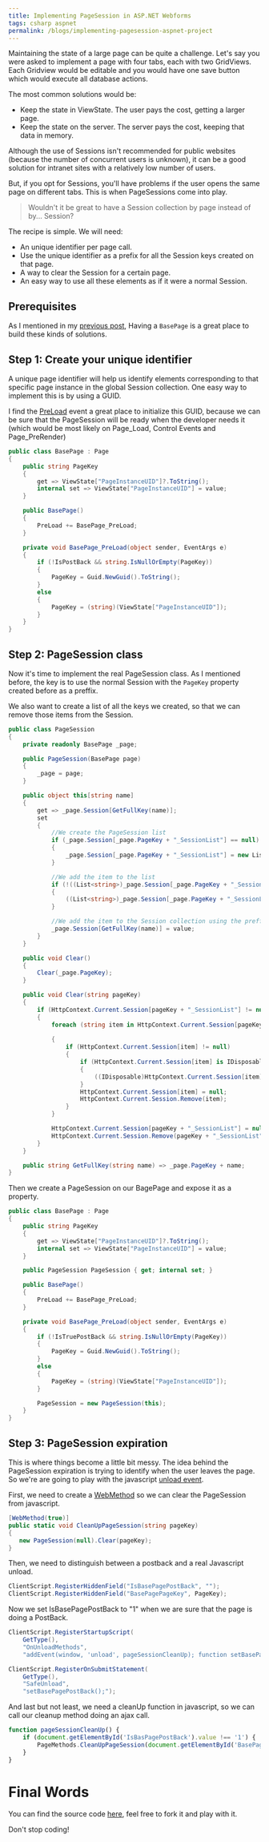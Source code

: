 ```yaml
---
title: Implementing PageSession in ASP.NET Webforms
tags: csharp aspnet
permalink: /blogs/implementing-pagesession-aspnet-project
---
```


Maintaining the state of a large page can be quite a challenge. Let's say you were asked to implement a page with four tabs, each with two GridViews. Each Gridview would be editable and you would have one save button which would execute all database actions.

The most common solutions would be:
 * Keep the state in ViewState. The user pays the cost, getting a larger page.
 * Keep the state on the server. The server pays the cost, keeping that data in memory.

Although the use of Sessions isn't recommended for public websites (because the number of concurrent users is unknown), it can be a good solution for intranet sites with a relatively low number of users.

But, if you opt for Sessions, you'll have problems if the user opens the same page on different tabs. This is when PageSessions come into play.

>Wouldn't it be great to have a Session collection by page instead of by... Session?

The recipe is simple. We will need:
 * An unique identifier per page call.
 * Use the unique identifier as a prefix for all the Session keys created on that page.
 * A way to clear the Session for a certain page.
 * An easy way to use all these elements as if it were a normal Session.

## Prerequisites

As I mentioned in my [previous post](https://www.hardkoded.com/blogs/implementing-base-page-aspnet-project), Having a `BasePage` is a great place to build these kinds of solutions.

## Step 1: Create your unique identifier

A unique page identifier will help us identify elements corresponding to that specific page instance in the global Session collection. One easy way to implement this is by using a GUID.

I find the [PreLoad](https://msdn.microsoft.com/en-us/library/system.web.ui.page.preload(v=vs.110).aspx) event a great place to initialize this GUID, because we can be sure that the PageSession will be ready when the developer needs it (which would be most likely on Page_Load, Control Events and Page_PreRender)

```cs
public class BasePage : Page
{
    public string PageKey
    {
        get => ViewState["PageInstanceUID"]?.ToString();
        internal set => ViewState["PageInstanceUID"] = value;
    }

    public BasePage()
    {
        PreLoad += BasePage_PreLoad;
    }

    private void BasePage_PreLoad(object sender, EventArgs e)
    {
        if (!IsPostBack && string.IsNullOrEmpty(PageKey))
        {
            PageKey = Guid.NewGuid().ToString();
        }
        else
        {
            PageKey = (string)(ViewState["PageInstanceUID"]);
        }
    }
}
```

## Step 2: PageSession class 

Now it's time to implement the real PageSession class. As I mentioned before, the key is to use the normal Session with the `PageKey` property created before as a preffix.

We also want to create a list of all the keys we created, so that we can remove those items from the Session.

```cs
public class PageSession
{
    private readonly BasePage _page;

    public PageSession(BasePage page)
    {
        _page = page;
    }

    public object this[string name]
    {
        get => _page.Session[GetFullKey(name)];
        set
        {
            //We create the PageSession list
            if (_page.Session[_page.PageKey + "_SessionList"] == null)
            {
                _page.Session[_page.PageKey + "_SessionList"] = new List<string>();
            }

            //We add the item to the list
            if (!((List<string>)_page.Session[_page.PageKey + "_SessionList"]).Contains(GetFullKey(name)))
            {
                ((List<string>)_page.Session[_page.PageKey + "_SessionList"]).Add(GetFullKey(name));
            }

            //We add the item to the Session collection using the preffix
            _page.Session[GetFullKey(name)] = value;
        }
    }

    public void Clear()
    {
        Clear(_page.PageKey);
    }

    public void Clear(string pageKey)
    {
        if (HttpContext.Current.Session[pageKey + "_SessionList"] != null)
        {
            foreach (string item in HttpContext.Current.Session[pageKey + "_SessionList"] as List<string>)
                
            {
                if (HttpContext.Current.Session[item] != null)
                {
                    if (HttpContext.Current.Session[item] is IDisposable)
                    {
                        ((IDisposable)HttpContext.Current.Session[item]).Dispose();
                    }
                    HttpContext.Current.Session[item] = null;
                    HttpContext.Current.Session.Remove(item);
                }
            }

            HttpContext.Current.Session[pageKey + "_SessionList"] = null;
            HttpContext.Current.Session.Remove(pageKey + "_SessionList");
        }
    }

    public string GetFullKey(string name) => _page.PageKey + name;
}
```

Then we create a PageSession on our BagePage and expose it as a property.

```cs
public class BasePage : Page
{
    public string PageKey
    {
        get => ViewState["PageInstanceUID"]?.ToString();
        internal set => ViewState["PageInstanceUID"] = value;
    }

    public PageSession PageSession { get; internal set; }

    public BasePage()
    {
        PreLoad += BasePage_PreLoad;
    }

    private void BasePage_PreLoad(object sender, EventArgs e)
    {
        if (!IsTruePostBack && string.IsNullOrEmpty(PageKey))
        {
            PageKey = Guid.NewGuid().ToString();
        }
        else
        {
            PageKey = (string)(ViewState["PageInstanceUID"]);
        }

        PageSession = new PageSession(this);
    }
}
```

## Step 3: PageSession expiration

This is where things become a little bit messy. The idea behind the PageSession expiration is trying to identify when the user leaves the page. So we're are going to play with the javascript [unload event](https://developer.mozilla.org/en-US/docs/Web/Events/unload).

First, we need to create a [WebMethod](https://msdn.microsoft.com/en-us/library/system.web.services.webmethodattribute(v=vs.110).aspx) so we can clear the PageSession from javascript.

```cs
[WebMethod(true)]
public static void CleanUpPageSession(string pageKey)
{
   new PageSession(null).Clear(pageKey);
}
```

Then, we need to distinguish between a postback and a real Javascript unload.

```cs
ClientScript.RegisterHiddenField("IsBasePagePostBack", "");
ClientScript.RegisterHiddenField("BasePagePageKey", PageKey);
```

Now we set IsBasePagePostBack to "1" when we are sure that the page is doing a PostBack.

```cs
ClientScript.RegisterStartupScript(
    GetType(), 
    "OnUnloadMethods",
    "addEvent(window, 'unload', pageSessionCleanUp); function setBasePagePostBack(){{document.getElementById('IsBasePagePostBack').value = '1'; return true;}};", true);

ClientScript.RegisterOnSubmitStatement(
    GetType(), 
    "SafeUnload", 
    "setBasePagePostBack();");
```

And last but not least, we need a cleanUp function in javascript, so we can call our cleanup method doing an ajax call.

```js
function pageSessionCleanUp() {
    if (document.getElementById('IsBasPagePostBack').value !== '1') {
        PageMethods.CleanUpPageSession(document.getElementById('BasePagePageKey').value);
    }
}
```

# Final Words

You can find the source code [here](https://github.com/kblok/AspNetExamples), feel free to fork it and play with it.

Don't stop coding!



